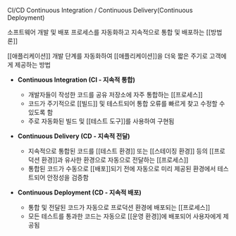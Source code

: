 CI/CD
Continuous Integration / Continuous Delivery(Continuous Deployment)

소프트웨어 개발 및 배포 프로세스를 자동화하고 지속적으로 통합 및 배포하는 [[방법론]]

[[애플리케이션]] 개발 단계를 자동화하여 [[애플리케이션]]을 더욱 짧은 주기로 고객에게 제공하는 방법

- **Continuous Integration (CI - 지속적 통합)**
    - 개발자들이 작성한 코드를 공유 저장소에 자주 통합하는 [[프로세스]]
    - 코드가 주기적으로 [[빌드]] 및 테스트되어 통합 오류를 빠르게 찾고 수정할 수 있도록 함
    - 주로 자동화된 빌드 및 [[테스트 도구]]를 사용하여 구현됨

- **Continuous Delivery (CD - 지속적 전달)**
    - 지속적으로 통합된 코드를 [[테스트 환경]] 또는 [[스테이징 환경]] 등의 [[프로덕션 환경]]과 유사한 환경으로 자동으로 전달하는 [[프로세스]]
    - 통합된 코드가 수동으로 [[배포]]되기 전에 자동으로 미리 제공된 환경에서 테스트되어 안정성을 검증함

- **Continuous Deployment (CD - 지속적 배포)**
    - 통합 및 전달된 코드가 자동으로 프로덕션 환경에 배포되는 [[프로세스]]
    - 모든 테스트를 통과한 코드는 자동으로 [[운영 환경]]에 배포되어 사용자에게 제공됨